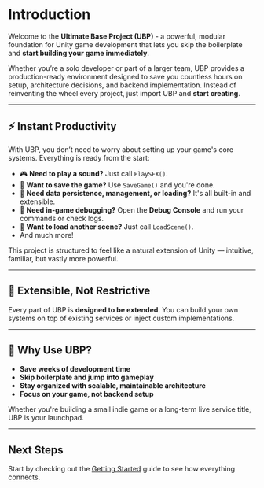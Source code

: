 # Introduction

Welcome to the **Ultimate Base Project (UBP)** - a powerful, modular foundation for Unity game development that lets you skip the boilerplate and **start building your game immediately**.

Whether you’re a solo developer or part of a larger team, UBP provides a production-ready environment designed to save you countless hours on setup, architecture decisions, and backend implementation. Instead of reinventing the wheel every project, just import UBP and **start creating**.

---

## ⚡ Instant Productivity

With UBP, you don’t need to worry about setting up your game's core systems. Everything is ready from the start:

- 🎮 **Need to play a sound?** Just call `PlaySFX()`.
- 💾 **Want to save the game?** Use `SaveGame()` and you're done.
- 🧠 **Need data persistence, management, or loading?** It's all built-in and extensible.
- 🐞 **Need in-game debugging?** Open the **Debug Console** and run your commands or check logs.
- 🔁 **Want to load another scene?** Just call `LoadScene()`.
- And much more!

This project is structured to feel like a natural extension of Unity — intuitive, familiar, but vastly more powerful.

---

## 🧩 Extensible, Not Restrictive

Every part of UBP is **designed to be extended**. You can build your own systems on top of existing services or inject custom implementations.

---

## 🚀 Why Use UBP?

- **Save weeks of development time**
- **Skip boilerplate and jump into gameplay**
- **Stay organized with scalable, maintainable architecture**
- **Focus on your game, not backend setup**

Whether you're building a small indie game or a long-term live service title, UBP is your launchpad.

---

## Next Steps

Start by checking out the [Getting Started](./getting-started.md) guide to see how everything connects.
